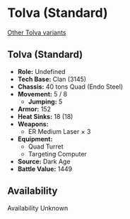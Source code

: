 # Tolva (Standard)

[Other Tolva variants](../tolva.md)

## Tolva (Standard)
- **Role:** Undefined
- **Tech Base:** Clan (3145)
- **Chassis:** 40 tons Quad (Endo Steel)
- **Movement:** 5 / 8
  - **Jumping:** 5
- **Armor:** 152
- **Heat Sinks:** 18 (18)
- **Weapons:**
  - ER Medium Laser × 3
- **Equipment:**
  - Quad Turret
  - Targeting Computer
- **Source:** Dark Age
- **Battle Value:** 1449

## Availability

Availability Unknown

